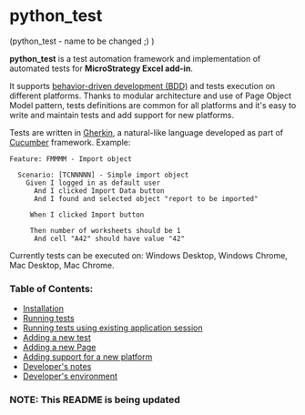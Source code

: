 # python_test
(python_test - name to be changed ;) )

**python_test** is a test automation framework and implementation of automated tests for **MicroStrategy
Excel add-in**.

It supports [behavior-driven development (BDD)](https://en.wikipedia.org/wiki/Behavior-driven_development) and tests 
execution on different platforms. Thanks to modular architecture and use of Page Object Model pattern, tests
definitions are common for all platforms and it's easy to write and maintain tests and add support for new platforms. 

Tests are written in [Gherkin](https://cucumber.io/docs/gherkin/reference/), a natural-like language developed
as part of [Cucumber](https://cucumber.io/) framework. Example:

```gherkin
Feature: FMMMM - Import object

  Scenario: [TCNNNNN] - Simple import object
    Given I logged in as default user
      And I clicked Import Data button
      And I found and selected object "report to be imported"
      
     When I clicked Import button
     
     Then number of worksheets should be 1
      And cell "A42" should have value "42"
```

Currently tests can be executed on: Windows Desktop, Windows Chrome, Mac Desktop, Mac Chrome.

### Table of Contents:

- [Installation](docs/installation.md)
- [Running tests](docs/running_tests.md)
- [Running tests using existing application session](docs/running_tests_using_existing_session.md)
- [Adding a new test](docs/development_adding_new_test.md)
- [Adding a new Page](docs/development_adding_new_page.md)
- [Adding support for a new platform](docs/development_adding_new_platform.md)
- [Developer's notes](docs/development_notes.md)
- [Developer's environment](docs/development_environment.md)

### NOTE: This README is being updated
